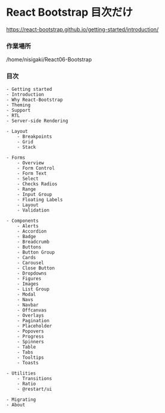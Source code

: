 # React Bootstrap 目次だけ
https://react-bootstrap.github.io/getting-started/introduction/

### 作業場所
/home/nisigaki/React06-Bootstrap

### 目次
```
- Getting started
- Introduction
- Why React-Bootstrap
- Theming
- Support
- RTL
- Server-side Rendering
  
- Layout
    - Breakpoints
    - Grid
    - Stack
  
- Forms
    - Overview
    - Form Control
    - Form Text
    - Select
    - Checks Radios
    - Range
    - Input Group
    - Floating Labels
    - Layout
    - Validation
  
- Components
    - Alerts
    - Accordion
    - Badge
    - Breadcrumb
    - Buttons
    - Button Group
    - Cards
    - Carousel
    - Close Button
    - Dropdowns
    - Figures
    - Images
    - List Group
    - Modal
    - Navs
    - Navbar
    - Offcanvas
    - Overlays
    - Pagination
    - Placeholder
    - Popovers
    - Progress
    - Spinners
    - Table
    - Tabs
    - Tooltips
    - Toasts
  
- Utilities
    - Transitions
    - Ratio
    - @restart/ui
  
- Migrating
- About
```


